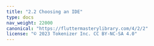 ```yaml
---
title: "2.2 Choosing an IDE"
type: docs
nav_weight: 22000
canonical: "https://fluttermasterylibrary.com/4/2/2"
license: "© 2023 Tokenizer Inc. CC BY-NC-SA 4.0"
---
```


